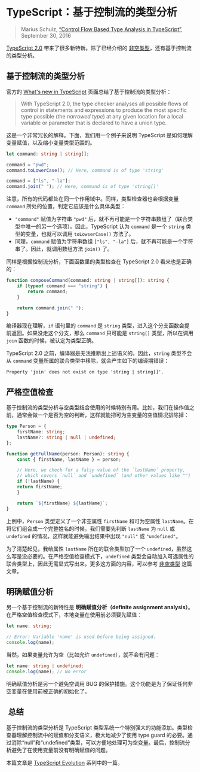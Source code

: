 TypeScript：基于控制流的类型分析
==============================================

> Marius Schulz, [“Control Flow Based Type Analysis in TypeScript”](https://mariusschulz.com/blog/control-flow-based-type-analysis-in-typescript), September 30, 2016

[TypeScript 2.0](https://blogs.msdn.microsoft.com/typescript/2016/09/22/announcing-typescript-2-0/) 带来了很多新特新。除了已经介绍的 [非空类型](./non-nullable-types-in-typescript.md)，还有基于控制流的类型分析。

基于控制流的类型分析
----------------------------------------------------------------------

官方的 [What's new in TypeScript](https://github.com/Microsoft/TypeScript/wiki/What's-new-in-TypeScript#control-flow-based-type-analysis) 页面总结了基于控制流的类型分析：

> With TypeScript 2.0, the type checker analyses all possible flows of control in statements and expressions to produce the most specific type possible (the _narrowed type_) at any given location for a local variable or parameter that is declared to have a union type.

这是一个非常冗长的解释。下面，我们用一个例子来说明 TypeScript 是如何理解变量赋值，以及缩小变量类型范围的。

```ts
let command: string | string[];

command = "pwd";
command.toLowerCase(); // Here, command is of type 'string'

command = ["ls", "-la"];
command.join(" "); // Here, command is of type 'string[]'
``` 

注意，所有的代码都处在同一个作用域中。同样，类型检查器也会根据变量 `command` 所处的位置，判定它应该是什么具体类型：

*   `"command"` 赋值为字符串 `"pwd"` 后，就不再可能是一个字符串数组了（联合类型中唯一的另一个选项）。因此，TypeScript 认为 `command` 是一个 `string` 类型的变量，也就可以调用 `toLowserCase()` 方法了。
*   同理，`command` 赋值为字符串数组 `["ls", "-la"]` 后，就不再可能是一个字符串了。因此，就调用数组方法 `join()` 了。

同样是根据控制流分析，下面函数里的类型检查在 TypeScript 2.0 看来也是正确的：

```ts
function composeCommand(command: string | string[]): string {
    if (typeof command === "string") {
        return command;
    }

    return command.join(" ");
}
```

编译器现在理解，`if` 语句里的 `command` 是 `string` 类型，进入这个分支函数会提前返回。如果没走这个分支，那么 `command` 只可能是 `string[]` 类型，所以在调用 `join` 函数的时候，被认定为类型正确。

TypeScript 2.0 之前，编译器是无法推断出上述语义的。因此，`string` 类型不会从 `command` 变量所属的联合类型中移除，就会产生如下的编译期错误：

```
Property 'join' does not exist on type 'string | string[]'.
```

严格空值检查
------------------------------------------

基于控制流的类型分析与空类型结合使用的时候特别有用。比如，我们在操作值之前，通常会做一个是否为空的判断，这样就能把可为空变量的空值情况排除掉：

```ts
type Person = {
    firstName: string;
    lastName?: string | null | undefined;
};

function getFullName(person: Person): string {
    const { firstName, lastName } = person;

    // Here, we check for a falsy value of the `lastName` property,
    // which covers `null` and `undefined` (and other values like "")
    if (!lastName) {
    return firstName;
    }

    return `${firstName} ${lastName}`;
}
```

上例中，`Person` 类型定义了一个非空属性 `firstName` 和可为空属性 `lastName`。在将它们组合成一个完整姓名的时候，我们需要先判断 `lastName` 为 `null` 或 `undefined` 的情况，这样就能避免输出结果中出现 `"null"` 或 `"undefined"`。

为了清楚起见，我给属性 `lastName` 所在的联合类型加了一个 `undefined`，虽然这么写是没必要的。在严格空值检查模式下，`undefined` 类型会自动加入可选属性的联合类型上，因此无需显式写出来。更多这方面的内容，可以参考 [非空类型](./non-nullable-types-in-typescript.md) 这篇文章。

明确赋值分析
--------------------------------------------------------------

另一个基于控制流的新特性是 **明确赋值分析（definite assignment analysis）**。在严格空值检查模式下，本地变量在使用前必须要先赋值：

```ts
let name: string;

// Error: Variable 'name' is used before being assigned.
console.log(name);
``` 

当然，如果变量允许为空（比如允许 `undefined`），就不会有问题：

```ts
let name: string | undefined;
console.log(name); // No error
```

明确赋值分析是另一个避免空调用 BUG 的保护措施。这个功能是为了保证任何非空变量在使用前被正确的初始化了。

 总结
--------------------

基于控制流的类型分析是 TypeScript 类型系统一个特别强大的功能添加。类型检查器理解控制流中的赋值和分支语义，极大地减少了使用 type guard 的必要。通过消除“null”和“undefined”类型，可以方便地处理可为空变量。最后，控制流分析避免了在使用变量前没有明确赋值的问题。

本篇文章是 [TypeScript Evolution](https://mariusschulz.com/blog/series/typescript-evolution) 系列中的一篇。